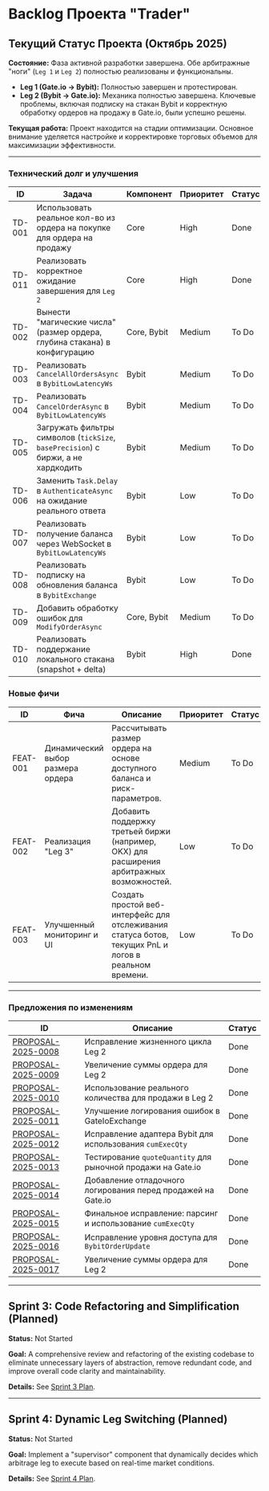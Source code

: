 # Backlog Проекта "Trader"

## Текущий Статус Проекта (Октябрь 2025)

**Состояние:** Фаза активной разработки завершена. Обе арбитражные "ноги" (`Leg 1` и `Leg 2`) полностью реализованы и функциональны.

*   **Leg 1 (Gate.io -> Bybit):** Полностью завершен и протестирован.
*   **Leg 2 (Bybit -> Gate.io):** Механика полностью завершена. Ключевые проблемы, включая подписку на стакан Bybit и корректную обработку ордеров на продажу в Gate.io, были успешно решены.

**Текущая работа:** Проект находится на стадии оптимизации. Основное внимание уделяется настройке и корректировке торговых объемов для максимизации эффективности.

---

### Технический долг и улучшения

| ID | Задача | Компонент | Приоритет | Статус |
|----|--------|-----------|----------|--------|
| TD-001 | Использовать реальное кол-во из ордера на покупке для ордера на продажу | Core | High | Done |
| TD-011 | Реализовать корректное ожидание завершения для `Leg 2` | Core | High | Done |
| TD-002 | Вынести "магические числа" (размер ордера, глубина стакана) в конфигурацию | Core, Bybit | Medium | To Do |
| TD-003 | Реализовать `CancelAllOrdersAsync` в `BybitLowLatencyWs` | Bybit | Medium | To Do |
| TD-004 | Реализовать `CancelOrderAsync` в `BybitLowLatencyWs` | Bybit | Medium | To Do |
| TD-005 | Загружать фильтры символов (`tickSize`, `basePrecision`) с биржи, а не хардкодить | Bybit | Medium | To Do |
| TD-006 | Заменить `Task.Delay` в `AuthenticateAsync` на ожидание реального ответа | Bybit | Low | To Do |
| TD-007 | Реализовать получение баланса через WebSocket в `BybitLowLatencyWs` | Bybit | Low | To Do |
| TD-008 | Реализовать подписку на обновления баланса в `BybitExchange` | Bybit | Low | To Do |
| TD-009 | Добавить обработку ошибок для `ModifyOrderAsync` | Core, Bybit | Medium | To Do |
| TD-010 | Реализовать поддержание локального стакана (snapshot + delta) | Bybit | High | Done |

### Новые фичи

| ID | Фича | Описание | Приоритет | Статус |
|----|-------|------------|----------|--------|
| FEAT-001 | Динамический выбор размера ордера | Рассчитывать размер ордера на основе доступного баланса и риск-параметров. | Medium | To Do |
| FEAT-002 | Реализация "Leg 3" | Добавить поддержку третьей биржи (например, OKX) для расширения арбитражных возможностей. | Low | To Do |
| FEAT-003 | Улучшенный мониторинг и UI | Создать простой веб-интерфейс для отслеживания статуса ботов, текущих PnL и логов в реальном времени. | Low | To Do |


---

### Предложения по изменениям

| ID | Описание | Статус |
|----|-----------|--------|
| [PROPOSAL-2025-0008](proposals/PROPOSAL-2025-0008.md) | Исправление жизненного цикла Leg 2 | Done |
| [PROPOSAL-2025-0009](proposals/PROPOSAL-2025-0009.md) | Увеличение суммы ордера для Leg 2 | Done |
| [PROPOSAL-2025-0010](proposals/PROPOSAL-2025-0010.md) | Использование реального количества для продажи в Leg 2 | Done |
| [PROPOSAL-2025-0011](proposals/PROPOSAL-2025-0011.md) | Улучшение логирования ошибок в GateIoExchange | Done |
| [PROPOSAL-2025-0012](proposals/PROPOSAL-2025-0012.md) | Исправление адаптера Bybit для использования `cumExecQty` | Done |
| [PROPOSAL-2025-0013](proposals/PROPOSAL-2025-0013.md) | Тестирование `quoteQuantity` для рыночной продажи на Gate.io | Done |
| [PROPOSAL-2025-0014](proposals/PROPOSAL-2025-0014.md) | Добавление отладочного логирования перед продажей на Gate.io | Done |
| [PROPOSAL-2025-0015](proposals/PROPOSAL-2025-0015.md) | Финальное исправление: парсинг и использование `cumExecQty` | Done |
| [PROPOSAL-2025-0016](proposals/PROPOSAL-2025-0016.md) | Исправление уровня доступа для `BybitOrderUpdate` | Done |
| [PROPOSAL-2025-0017](proposals/PROPOSAL-2025-0017.md) | Увеличение суммы ордера для Leg 2 | Done |


---

## Sprint 3: Code Refactoring and Simplification (Planned)

**Status:** Not Started

**Goal:** A comprehensive review and refactoring of the existing codebase to eliminate unnecessary layers of abstraction, remove redundant code, and improve overall code clarity and maintainability.

**Details:** See [Sprint 3 Plan](sprint3_refactoring_plan.md).


---

## Sprint 4: Dynamic Leg Switching (Planned)

**Status:** Not Started

**Goal:** Implement a "supervisor" component that dynamically decides which arbitrage leg to execute based on real-time market conditions.

**Details:** See [Sprint 4 Plan](sprint4_dynamic_leg_switching.md).
